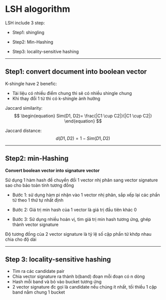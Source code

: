 # LSH alogorithm

LSH include 3 step:

  * Step1: shingling

  * Step2: Min-Hashing

  * Step3: locality-sensitive hashing

---

## Step1: convert document into boolean vector

K-shingle have 2 benefic:

- Tài liệu có nhiều điểm chung thì sẽ có nhiều shingle chung
- Khi thay đổi 1 từ thì có k-shingle ảnh hưởng

Jaccard similarity:
$$
\begin{equation}
Sim(D1, D2)=  \frac{|C1 \cup C2|}{|C1 \cup C2|}
\end{equation}
$$

Jaccard distance:
$$
\begin{equation}
d(D1, D2) = 1 - Sim(D1, D2)
\end{equation}
$$


---
## Step2: min-Hashing

**Convert boolean vector into signature vector**

  Sử dụng 1 hàm hash để chuyển đổi 1 vector nhị phân sang vector signature sao cho bảo toàn tính tương đồng

- Bước 1: sử dụng hàm pi nhận vào 1 vector nhị phân, sắp xếp lại các phần tử theo 1 thứ tự nhất định

- Bước 2: Giá trị min hash của 1 vector là giá trị đầu tiên khác 0

- Bước 3: Sử dụng nhiều hoán vị, tìm giá trị min hash tương ứng, ghép thành vector signature

Độ tương đồng của 2 vector signature là tỷ lệ số cặp phần tử khớp nhau chia cho độ dài

---

## Step 3: locality-sensitive hashing

- Tìm ra các candidate pair
- Chia vector signature ra thành b(band) đoạn mỗi đoạn có n dòng
- Hash mỗi band và bỏ vào bucket tương ứng
- 2 vector signature đc gọi là candidate nếu chúng ít nhất, tối thiểu 1 cặp band nằm chung 1 bucket